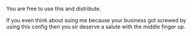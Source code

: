 You are free to use this and distribute. 

If you even think about suing me because your business got screwed by using this config then you sir deserve a salute with the middle finger up.
